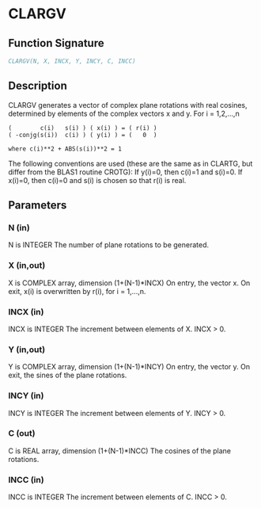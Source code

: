 # CLARGV

## Function Signature

```fortran
CLARGV(N, X, INCX, Y, INCY, C, INCC)
```

## Description


 CLARGV generates a vector of complex plane rotations with real
 cosines, determined by elements of the complex vectors x and y.
 For i = 1,2,...,n

    (        c(i)   s(i) ) ( x(i) ) = ( r(i) )
    ( -conjg(s(i))  c(i) ) ( y(i) ) = (   0  )

    where c(i)**2 + ABS(s(i))**2 = 1

 The following conventions are used (these are the same as in CLARTG,
 but differ from the BLAS1 routine CROTG):
    If y(i)=0, then c(i)=1 and s(i)=0.
    If x(i)=0, then c(i)=0 and s(i) is chosen so that r(i) is real.

## Parameters

### N (in)

N is INTEGER The number of plane rotations to be generated.

### X (in,out)

X is COMPLEX array, dimension (1+(N-1)*INCX) On entry, the vector x. On exit, x(i) is overwritten by r(i), for i = 1,...,n.

### INCX (in)

INCX is INTEGER The increment between elements of X. INCX > 0.

### Y (in,out)

Y is COMPLEX array, dimension (1+(N-1)*INCY) On entry, the vector y. On exit, the sines of the plane rotations.

### INCY (in)

INCY is INTEGER The increment between elements of Y. INCY > 0.

### C (out)

C is REAL array, dimension (1+(N-1)*INCC) The cosines of the plane rotations.

### INCC (in)

INCC is INTEGER The increment between elements of C. INCC > 0.

